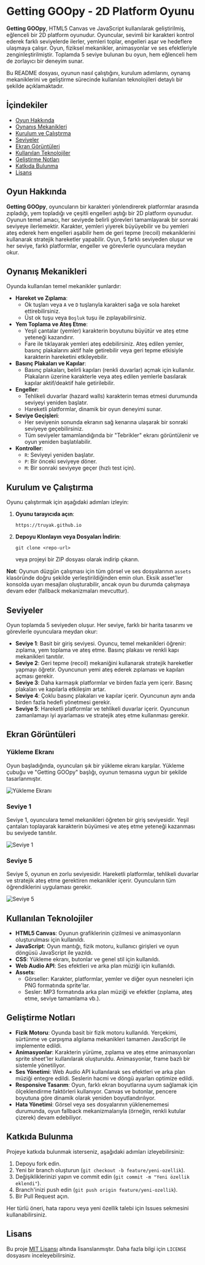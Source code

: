 # Getting GOOpy - 2D Platform Oyunu

**Getting GOOpy**, HTML5 Canvas ve JavaScript kullanılarak geliştirilmiş, eğlenceli bir 2D platform oyunudur. Oyuncular, sevimli bir karakteri kontrol ederek farklı seviyelerde ilerler, yemleri toplar, engelleri aşar ve hedeflere ulaşmaya çalışır. Oyun, fiziksel mekanikler, animasyonlar ve ses efektleriyle zenginleştirilmiştir. Toplamda 5 seviye bulunan bu oyun, hem eğlenceli hem de zorlayıcı bir deneyim sunar.

Bu README dosyası, oyunun nasıl çalıştığını, kurulum adımlarını, oynanış mekaniklerini ve geliştirme sürecinde kullanılan teknolojileri detaylı bir şekilde açıklamaktadır.

## İçindekiler
- [Oyun Hakkında](#oyun-hakkında)
- [Oynanış Mekanikleri](#oynanış-mekanikleri)
- [Kurulum ve Çalıştırma](#kurulum-ve-çalıştırma)
- [Seviyeler](#seviyeler)
- [Ekran Görüntüleri](#ekran-görüntüleri)
- [Kullanılan Teknolojiler](#kullanılan-teknolojiler)
- [Geliştirme Notları](#geliştirme-notları)
- [Katkıda Bulunma](#katkıda-bulunma)
- [Lisans](#lisans)

## Oyun Hakkında
**Getting GOOpy**, oyuncuların bir karakteri yönlendirerek platformlar arasında zıpladığı, yem topladığı ve çeşitli engelleri aştığı bir 2D platform oyunudur. Oyunun temel amacı, her seviyede belirli görevleri tamamlayarak bir sonraki seviyeye ilerlemektir. Karakter, yemleri yiyerek büyüyebilir ve bu yemleri ateş ederek hem engelleri aşabilir hem de geri tepme (recoil) mekaniklerini kullanarak stratejik hareketler yapabilir. Oyun, 5 farklı seviyeden oluşur ve her seviye, farklı platformlar, engeller ve görevlerle oyunculara meydan okur.

## Oynanış Mekanikleri
Oyunda kullanılan temel mekanikler şunlardır:

- **Hareket ve Zıplama**:
  - Ok tuşları veya `A` ve `D` tuşlarıyla karakteri sağa ve sola hareket ettirebilirsiniz.
  - Üst ok tuşu veya `Boşluk` tuşu ile zıplayabilirsiniz.
- **Yem Toplama ve Ateş Etme**:
  - Yeşil çantalar (yemler) karakterin boyutunu büyütür ve ateş etme yeteneği kazandırır.
  - Fare ile tıklayarak yemleri ateş edebilirsiniz. Ateş edilen yemler, basınç plakalarını aktif hale getirebilir veya geri tepme etkisiyle karakterin hareketini etkileyebilir.
- **Basınç Plakaları ve Kapılar**:
  - Basınç plakaları, belirli kapıları (renkli duvarlar) açmak için kullanılır. Plakaların üzerine karakterle veya ateş edilen yemlerle basılarak kapılar aktif/deaktif hale getirilebilir.
- **Engeller**:
  - Tehlikeli duvarlar (hazard walls) karakterin temas etmesi durumunda seviyeyi yeniden başlatır.
  - Hareketli platformlar, dinamik bir oyun deneyimi sunar.
- **Seviye Geçişleri**:
  - Her seviyenin sonunda ekranın sağ kenarına ulaşarak bir sonraki seviyeye geçebilirsiniz.
  - Tüm seviyeler tamamlandığında bir "Tebrikler" ekranı görüntülenir ve oyun yeniden başlatılabilir.
- **Kontroller**:
  - `R`: Seviyeyi yeniden başlatır.
  - `P`: Bir önceki seviyeye döner.
  - `M`: Bir sonraki seviyeye geçer (hızlı test için).

## Kurulum ve Çalıştırma
Oyunu çalıştırmak için aşağıdaki adımları izleyin:

1. **Oyunu tarayıcıda açın**:
   ```
   https://truyak.github.io
   ```
   

2. **Depoyu Klonlayın veya Dosyaları İndirin**:
   ```
   git clone <repo-url>
   ```
   veya projeyi bir ZIP dosyası olarak indirip çıkarın.

**Not**: Oyunun düzgün çalışması için tüm görsel ve ses dosyalarının `assets` klasöründe doğru şekilde yerleştirildiğinden emin olun. Eksik asset'ler konsolda uyarı mesajları oluşturabilir, ancak oyun bu durumda çalışmaya devam eder (fallback mekanizmaları mevcuttur).

## Seviyeler
Oyun toplamda 5 seviyeden oluşur. Her seviye, farklı bir harita tasarımı ve görevlerle oyunculara meydan okur:

- **Seviye 1**: Basit bir giriş seviyesi. Oyuncu, temel mekanikleri öğrenir: zıplama, yem toplama ve ateş etme. Basınç plakası ve renkli kapı mekanikleri tanıtılır.
- **Seviye 2**: Geri tepme (recoil) mekaniğini kullanarak stratejik hareketler yapmayı öğretir. Oyuncunun yemi ateş ederek zıplaması ve kapıları açması gerekir.
- **Seviye 3**: Daha karmaşık platformlar ve birden fazla yem içerir. Basınç plakaları ve kapılarla etkileşim artar.
- **Seviye 4**: Çoklu basınç plakaları ve kapılar içerir. Oyuncunun aynı anda birden fazla hedefi yönetmesi gerekir.
- **Seviye 5**: Hareketli platformlar ve tehlikeli duvarlar içerir. Oyuncunun zamanlamayı iyi ayarlaması ve stratejik ateş etme kullanması gerekir.

## Ekran Görüntüleri

### Yükleme Ekranı
Oyun başladığında, oyuncuları şık bir yükleme ekranı karşılar. Yükleme çubuğu ve "Getting GOOpy" başlığı, oyunun temasına uygun bir şekilde tasarlanmıştır.

![Yükleme Ekranı](assets/images/LoadingScreen.png)

### Seviye 1
Seviye 1, oyunculara temel mekanikleri öğreten bir giriş seviyesidir. Yeşil çantaları toplayarak karakterin büyümesi ve ateş etme yeteneği kazanması bu seviyede tanıtılır.

![Seviye 1](assets/images/level1.png)

### Seviye 5
Seviye 5, oyunun en zorlu seviyesidir. Hareketli platformlar, tehlikeli duvarlar ve stratejik ateş etme gerektiren mekanikler içerir. Oyuncuların tüm öğrendiklerini uygulaması gerekir.

![Seviye 5](assets/images/level5.png)

## Kullanılan Teknolojiler
- **HTML5 Canvas**: Oyunun grafiklerinin çizilmesi ve animasyonların oluşturulması için kullanıldı.
- **JavaScript**: Oyun mantığı, fizik motoru, kullanıcı girişleri ve oyun döngüsü JavaScript ile yazıldı.
- **CSS**: Yükleme ekranı, butonlar ve genel stil için kullanıldı.
- **Web Audio API**: Ses efektleri ve arka plan müziği için kullanıldı.
- **Assets**:
  - Görseller: Karakter, platformlar, yemler ve diğer oyun nesneleri için PNG formatında sprite'lar.
  - Sesler: MP3 formatında arka plan müziği ve efektler (zıplama, ateş etme, seviye tamamlama vb.).

## Geliştirme Notları
- **Fizik Motoru**: Oyunda basit bir fizik motoru kullanıldı. Yerçekimi, sürtünme ve çarpışma algılama mekanikleri tamamen JavaScript ile implemente edildi.
- **Animasyonlar**: Karakterin yürüme, zıplama ve ateş etme animasyonları sprite sheet'ler kullanılarak oluşturuldu. Animasyonlar, frame bazlı bir sistemle yönetiliyor.
- **Ses Yönetimi**: Web Audio API kullanılarak ses efektleri ve arka plan müziği entegre edildi. Seslerin hacmi ve döngü ayarları optimize edildi.
- **Responsive Tasarım**: Oyun, farklı ekran boyutlarına uyum sağlamak için ölçeklendirme faktörleri kullanıyor. Canvas ve butonlar, pencere boyutuna göre dinamik olarak yeniden boyutlandırılıyor.
- **Hata Yönetimi**: Görsel veya ses dosyalarının yüklenememesi durumunda, oyun fallback mekanizmalarıyla (örneğin, renkli kutular çizerek) devam edebiliyor.

## Katkıda Bulunma
Projeye katkıda bulunmak isterseniz, aşağıdaki adımları izleyebilirsiniz:
1. Depoyu fork edin.
2. Yeni bir branch oluşturun (`git checkout -b feature/yeni-ozellik`).
3. Değişikliklerinizi yapın ve commit edin (`git commit -m "Yeni özellik eklendi"`).
4. Branch'inizi push edin (`git push origin feature/yeni-ozellik`).
5. Bir Pull Request açın.

Her türlü öneri, hata raporu veya yeni özellik talebi için Issues sekmesini kullanabilirsiniz.

## Lisans
Bu proje [MIT Lisansı](LICENSE) altında lisanslanmıştır. Daha fazla bilgi için `LICENSE` dosyasını inceleyebilirsiniz.
